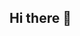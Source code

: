 ## Hi there 👋

<!--
**Habeeb-lab717/Habeeb-lab717** is a ✨ _special_ ✨ repository because its `README.md` (this file) appears on your GitHub profile.

Here are some ideas to get you started:

- 🔭 I’m currently working on AI developing 
- 🌱 I’m currently learning Data Analysis 
- 👯 I’m looking to collaborate on more on Data Analysis and telegram bot with AI
- 🤔 I’m looking for help with more on SPSS 
- 💬 Ask me about Bot, AI, 
- 📫 How to reach me: WhatsApp 09064033739
- 😄 Pronouns: he/him
- ⚡ Fun fact: I love python language 
-->
